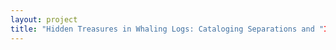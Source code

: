 ```yaml
--- 
layout: project 
title: "Hidden Treasures in Whaling Logs: Cataloging Separations and "Inclusions"" 
---
```



